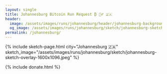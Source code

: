 ```yaml
---
layout: single
title: Johannesburg Bitcoin Run Request ₿ 🏃‍♂️ 🇿🇦
header:
  image: /assets/images/runs/johannesburg/header/johannesburg-background-header-2048x900.jpeg
  og_image: /assets/images/runs/johannesburg/sketch/johannesburg-sketch-overlay-1600x1096.jpeg
permalink: /johannesburg/
---
```


{% include sketch-page.html city="Johannesburg 🇿🇦" sketch_image="/assets/images/runs/johannesburg/sketch/johannesburg-sketch-overlay-1600x1096.jpeg" %} 

{% include donate.html %}  
  
  
